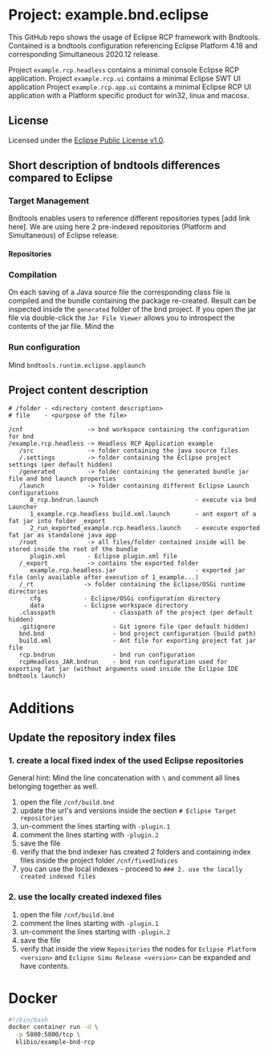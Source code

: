 # Project: example.bnd.eclipse
This GitHub repo shows the usage of Eclipse RCP framework with Bndtools.
Contained is a bndtools configuration referencing Eclipse Platform 4.18 and corresponding Simultaneous 2020.12 release.

Project `example.rcp.headless` contains a minimal console Eclipse RCP application.
Project `example.rcp.ui` contains a minimal Eclipse SWT UI application
Project `example.rcp.app.ui` contains a minimal Eclipse RCP UI application with a Platform specific product for win32, linux and macosx.


## License
Licensed under the [Eclipse Public License v1.0](http://www.eclipse.org/legal/epl-v10.html).

## Short description of bndtools differences compared to Eclipse

### Target Management

Bndtools enables users to reference different repositories types [add link here].
We are using here 2 pre-indexed repositories (Platform and Simultaneous) of Eclipse release. 

#### Repositories


### Compilation
On each saving of a Java source file the corresponding class file is compiled and the bundle containing the package re-created. Result can be inspected inside the `generated` folder of the bnd project. If you open the jar file via double-click the `Jar File Viewer` allows you to introspect the contents of the jar file. Mind the 


### Run configuration
Mind `bndtools.runtim.eclipse.applaunch`



## Project content description

```
# /folder - <directory content description>
# file    - <purpose of the file>
 
/cnf                  -> bnd workspace containing the configuration for bnd	
/example.rcp.headless -> Headless RCP Application example
   /src               -> folder containing the java source files
   /.settings         -> folder containing the Eclipse project settings (per default hidden)
   /generated         -> folder containing the generated bundle jar file and bnd launch properties
   /launch            -> folder containing different Eclipse Launch configurations
      0_rcp.bndrun.launch                           - execute via bnd Launcher
      1_example.rcp.headless build.xml.launch       - ant export of a fat jar into folder _export
      2_run_exported_example.rcp.headless.launch    - execute exported fat jar as standalone java app
   /root              -> all files/folder contained inside will be stored inside the root of the bundle
      plugin.xml      - Eclipse plugin.xml file
   /_export           -> contains the exported folder
      example.rcp.headless.jar                      - exported jar file (only available after execution of 1_example...)
   /_rt              -> folder containing the Eclipse/OSGi runtime directories
      cfg            - Eclipse/OSGi configuration directory
      data           - Eclipse workspace directory
   .classpath                - classpath of the project (per default hidden)
   .gitignore                - Git ignore file (per default hidden)
   bnd.bnd                   - bnd project configuration (build path)
   build.xml                 - Ant file for exporting project fat jar file
   rcp.bndrun                - bnd run configuration
   rcpHeadless_JAR.bndrun    - bnd run configuration used for exporting fat jar (without arguments used inside the Eclipse IDE bndtools launch)
```

# Additions

## Update the repository index files

### 1. create a local fixed index of the used Eclipse repositories

General hint: Mind the line concatenation with `\` and comment all lines belonging together as well.

1. open the file `/cnf/build.bnd`
2. update the url's and versions inside the section `# Eclipse Target repositories`
3. un-comment the lines starting with `-plugin.1`
4. comment the lines starting with `-plugin.2`
5. save the file
6. verify that the bnd indexer has created 2 folders and containing index files inside the project folder `/cnf/fixedIndices`
7. you can use the local indexes - proceed to `### 2. use the locally created indexed files`

### 2. use the locally created indexed files

1. open the file `/cnf/build.bnd`
2. comment the lines starting with `-plugin.1`
3. un-comment the lines starting with `-plugin.2`
4. save the file
5. verify that inside the view `Repositories` the nodes for `Eclipse Platform <version>` and `Eclipse Simu Release <version>` can be expanded and have contents.


# Docker
```bash
#!/bin/bash
docker container run -d \
  -p 5800:5800/tcp \
  klibio/example-bnd-rcp
```
